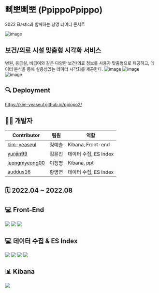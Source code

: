 # 삐뽀삐뽀 (PpippoPpippo)
2022 Elastic과 함께하는 상명 데이터 콘서트

![image](https://user-images.githubusercontent.com/60458457/187589905-83a2259e-d60d-47c1-8549-e86a434d8011.png)

## 보건/의료 시설 맞춤형 시각화 서비스
병원, 응급실, 비급여와 같은 다양한 보건/의료 정보를 사용자 맞춤형으로 제공하고, 데이터 분석을 통해 실용성있는 데이터 시각화를 제공한다.
![image](https://user-images.githubusercontent.com/60458457/187593531-33e582a8-3bd6-4177-8cdd-82934988f73d.png)
![image](https://user-images.githubusercontent.com/60458457/187593604-c7e64329-0862-441b-b70a-10b41ccdf42a.png)
![image](https://user-images.githubusercontent.com/60458457/187593642-616e525e-8ba6-44cf-afbe-f2933fdadb6b.png)

## 🔍 Deployment
https://kim-yeaseul.github.io/ppippo2/

## 👩‍💻 개발자
| Contributor                             | 팀원   | 역할          
|----------------------------------------| ------ | -----------------
| [kim-yeaseul](https://github.com/kim-yeaseul)| 김예슬 | Kibana, Front-end         
| [yunjin99](https://github.com/yunjin99) | 김윤진 | 데이터 수집, ES Index
| [jeongmyeong00](https://github.com/jeongmyeong00)| 이정명 | Kibana, ppt        
| [auddus16](https://github.com/auddus16)| 황명연 | 데이터 수집, ES Index

## 🗓️ 2022.04 ~ 2022.08

## 💻 Front-End
<img src="https://img.shields.io/badge/HTML5-E34F26?style=flat&logo=HTML5&logoColor=white"/> <img src="https://img.shields.io/badge/CSS-1572B6?style=flat&logo=CSS3&logoColor=white"/> <img src="https://img.shields.io/badge/JavaScript-F7DF1E?style=flat&logo=JavaScript&logoColor=white"/>
## 💻 데이터 수집 & ES Index 
<img src="https://img.shields.io/badge/Python-3776AB?style=flat&logo=Python&logoColor=white"/> <img src="https://img.shields.io/badge/Elastic-005571?style=flat&logo=Elastic&logoColor=white"/> <img src="https://img.shields.io/badge/Elastic%20Cloud-005571?style=flat&logo=Elastic%20Cloud&logoColor=white"/> <img src="https://img.shields.io/badge/Elasticsearch-005571?style=flat&logo=Elasticsearch&logoColor=white"/>
## 📊 Kibana
<img src="https://img.shields.io/badge/Kibana-005571?style=flat&logo=Kibana&logoColor=white"/>
